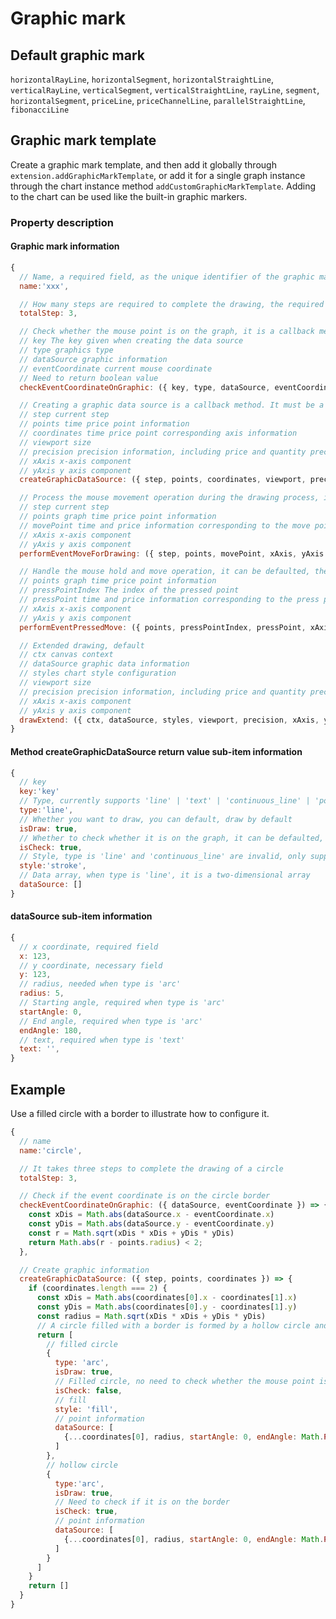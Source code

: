 # Graphic mark

## Default graphic mark
`horizontalRayLine`, `horizontalSegment`, `horizontalStraightLine`, `verticalRayLine`, `verticalSegment`, `verticalStraightLine`, `rayLine`, `segment`, `horizontalSegment`, `priceLine`, `priceChannelLine`, `parallelStraightLine`, `fibonacciLine`

## Graphic mark template
Create a graphic mark template, and then add it globally through `extension.addGraphicMarkTemplate`, or add it for a single graph instance through the chart instance method `addCustomGraphicMarkTemplate`. Adding to the chart can be used like the built-in graphic markers.
### Property description
#### Graphic mark information
```js
{
  // Name, a required field, as the unique identifier of the graphic mark
  name:'xxx',

  // How many steps are required to complete the drawing, the required fields
  totalStep: 3,

  // Check whether the mouse point is on the graph, it is a callback method, a required field
  // key The key given when creating the data source
  // type graphics type
  // dataSource graphic information
  // eventCoordinate current mouse coordinate
  // Need to return boolean value
  checkEventCoordinateOnGraphic: ({ key, type, dataSource, eventCoordinate }) => {},

  // Creating a graphic data source is a callback method. It must be a field and needs to return graphic data
  // step current step
  // points time price point information
  // coordinates time price point corresponding axis information
  // viewport size
  // precision precision information, including price and quantity precision
  // xAxis x-axis component
  // yAxis y axis component
  createGraphicDataSource: ({ step, points, coordinates, viewport, precision, xAxis, yAxis }) => {},

  // Process the mouse movement operation during the drawing process, it can be defaulted, and the mouse operation is triggered during the drawing process
  // step current step
  // points graph time price point information
  // movePoint time and price information corresponding to the move point
  // xAxis x-axis component
  // yAxis y axis component
  performEventMoveForDrawing: ({ step, points, movePoint, xAxis, yAxis }) => {},

  // Handle the mouse hold and move operation, it can be defaulted, the mouse is triggered during the movement process of holding down an operating point
  // points graph time price point information
  // pressPointIndex The index of the pressed point
  // pressPoint time and price information corresponding to the press point
  // xAxis x-axis component
  // yAxis y axis component
  performEventPressedMove: ({ points, pressPointIndex, pressPoint, xAxis, yAxis }) => {},

  // Extended drawing, default
  // ctx canvas context
  // dataSource graphic data information
  // styles chart style configuration
  // viewport size
  // precision precision information, including price and quantity precision
  // xAxis x-axis component
  // yAxis y axis component
  drawExtend: ({ ctx, dataSource, styles, viewport, precision, xAxis, yAxis }) => {}
}
```
#### Method createGraphicDataSource return value sub-item information
```js
{
  // key
  key:'key'
  // Type, currently supports 'line' | 'text' | 'continuous_line' | 'polygon' | 'arc', which is a necessary field
  type:'line',
  // Whether you want to draw, you can default, draw by default
  isDraw: true,
  // Whether to check whether it is on the graph, it can be defaulted, not checked by default
  isCheck: true,
  // Style, type is 'line' and 'continuous_line' are invalid, only supports'fill' and'stroke', which can be defaulted, when type is 'text', the default is 'fill', others default to 'stroke'
  style:'stroke',
  // Data array, when type is 'line', it is a two-dimensional array
  dataSource: []
}
```
#### dataSource sub-item information
```javascript
{
  // x coordinate, required field
  x: 123,
  // y coordinate, necessary field
  y: 123,
  // radius, needed when type is 'arc'
  radius: 5,
  // Starting angle, required when type is 'arc'
  startAngle: 0,
  // End angle, required when type is 'arc'
  endAngle: 180,
  // text, required when type is 'text'
  text: '',
}
```


## Example
Use a filled circle with a border to illustrate how to configure it.
```javascript
{
  // name
  name:'circle',

  // It takes three steps to complete the drawing of a circle
  totalStep: 3,

  // Check if the event coordinate is on the circle border
  checkEventCoordinateOnGraphic: ({ dataSource, eventCoordinate }) => {
    const xDis = Math.abs(dataSource.x - eventCoordinate.x)
    const yDis = Math.abs(dataSource.y - eventCoordinate.y)
    const r = Math.sqrt(xDis * xDis + yDis * yDis)
    return Math.abs(r - points.radius) < 2;
  },

  // Create graphic information
  createGraphicDataSource: ({ step, points, coordinates }) => {
    if (coordinates.length === 2) {
      const xDis = Math.abs(coordinates[0].x - coordinates[1].x)
      const yDis = Math.abs(coordinates[0].y - coordinates[1].y)
      const radius = Math.sqrt(xDis * xDis + yDis * yDis)
      // A circle filled with a border is formed by a hollow circle and a solid circle
      return [
        // filled circle
        {
          type: 'arc',
          isDraw: true,
          // Filled circle, no need to check whether the mouse point is on the graph
          isCheck: false,
          // fill
          style: 'fill',
          // point information
          dataSource: [
            {...coordinates[0], radius, startAngle: 0, endAngle: Math.PI * 2 },
          ]
        },
        // hollow circle
        {
          type:'arc',
          isDraw: true,
          // Need to check if it is on the border
          isCheck: true,
          // point information
          dataSource: [
            {...coordinates[0], radius, startAngle: 0, endAngle: Math.PI * 2 },
          ]
        }
      ]
    }
    return []
  }
}
```
